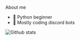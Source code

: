 About me

- 🐍 Python beginner
- 🤖 Mostly coding discord bots

<img align="left" alt="Github stats" src="https://github-readme-stats.vercel.app/api?username=Lerzy&show_icons=true&theme=tokyonight" />
